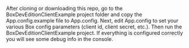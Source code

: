 After cloning or downloading this repo, go to the BoxDevEditionClientExample project folder and copy the App.config.example file to App.config.  Next, edit App.config to set your various Box config parameters (client id, client secret, etc.).  Then run the BoxDevEditionClientExample project.  If everything is configured correctly you will see some debug info in the console.
